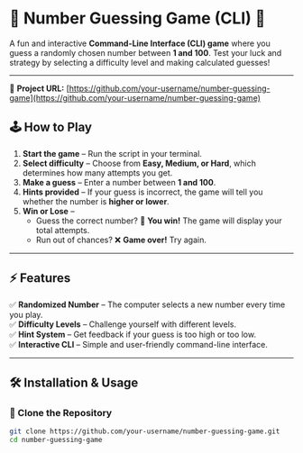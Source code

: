 # 🎯 Number Guessing Game (CLI) 🎲  

A fun and interactive **Command-Line Interface (CLI) game** where you guess a randomly chosen number between **1 and 100**. Test your luck and strategy by selecting a difficulty level and making calculated guesses!  

---
🔗 **Project URL:** [https://github.com/your-username/number-guessing-game](https://github.com/your-username/number-guessing-game)

## 🕹️ How to Play  

1. **Start the game** – Run the script in your terminal.  
2. **Select difficulty** – Choose from **Easy, Medium, or Hard**, which determines how many attempts you get.  
3. **Make a guess** – Enter a number between **1 and 100**.  
4. **Hints provided** – If your guess is incorrect, the game will tell you whether the number is **higher or lower**.  
5. **Win or Lose** –  
   - Guess the correct number? 🎉 **You win!** The game will display your total attempts.  
   - Run out of chances? ❌ **Game over!** Try again.  

---

## ⚡ Features  

✅ **Randomized Number** – The computer selects a new number every time you play.  
✅ **Difficulty Levels** – Challenge yourself with different levels.  
✅ **Hint System** – Get feedback if your guess is too high or too low.  
✅ **Interactive CLI** – Simple and user-friendly command-line interface.  

---

## 🛠 Installation & Usage  

### 🔹 Clone the Repository  
```bash
git clone https://github.com/your-username/number-guessing-game.git
cd number-guessing-game

